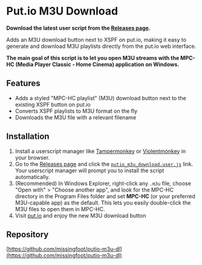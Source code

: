 # Put.io M3U Download

**Download the latest user script from the [Releases page](https://github.com/missingfoot/putio-m3u-dl/releases).**

Adds an M3U download button next to XSPF on put.io, making it easy to generate and download M3U playlists directly from the put.io web interface. 

**The main goal of this script is to let you open M3U streams with the MPC-HC (Media Player Classic - Home Cinema) application on Windows.**

## Features
- Adds a styled "MPC-HC playlist" (M3U) download button next to the existing XSPF button on put.io
- Converts XSPF playlists to M3U format on the fly
- Downloads the M3U file with a relevant filename

## Installation
1. Install a userscript manager like [Tampermonkey](https://www.tampermonkey.net/) or [Violentmonkey](https://violentmonkey.github.io/) in your browser.
2. Go to the [Releases page](https://github.com/missingfoot/putio-m3u-dl/releases) and click the [`putio_m3u_download.user.js`](https://github.com/missingfoot/putio-m3u-dl/releases/latest) link. Your userscript manager will prompt you to install the script automatically.
3. (Recommended) In Windows Explorer, right-click any `.m3u` file, choose "Open with" > "Choose another app", and look for the MPC-HC directory in the Program Files folder and set **MPC-HC** (or your preferred M3U-capable app) as the default. This lets you easily double-click the M3U files to open them in MPC-HC.
4. Visit [put.io](https://app.put.io/) and enjoy the new M3U download button

## Repository
[https://github.com/missingfoot/putio-m3u-dl](https://github.com/missingfoot/putio-m3u-dl) 